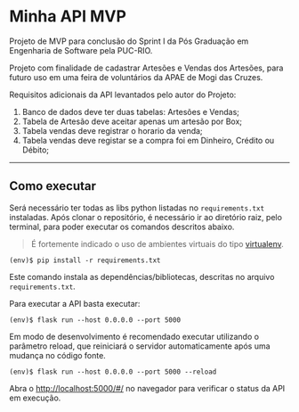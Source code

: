 # Minha API MVP

Projeto de MVP para conclusão do Sprint I da Pós Graduação em Engenharia de Software pela PUC-RIO.

Projeto com finalidade de cadastrar Artesões e Vendas dos Artesões, para futuro uso em uma feira de voluntários da APAE de 
Mogi das Cruzes.

Requisitos adicionais da API levantados pelo autor do Projeto:
1) Banco de dados deve ter duas tabelas: Artesões e Vendas;
2) Tabela de Artesão deve aceitar apenas um artesão por Box;
3) Tabela vendas deve registrar o horario da venda;
4) Tabela vendas deve registar se a compra foi em Dinheiro, Crédito ou Débito;

---
## Como executar 

Será necessário ter todas as libs python listadas no `requirements.txt` instaladas.
Após clonar o repositório, é necessário ir ao diretório raiz, pelo terminal, para poder executar os comandos descritos abaixo.

> É fortemente indicado o uso de ambientes virtuais do tipo [virtualenv](https://virtualenv.pypa.io/en/latest/installation.html).

```
(env)$ pip install -r requirements.txt
```

Este comando instala as dependências/bibliotecas, descritas no arquivo `requirements.txt`.

Para executar a API  basta executar:

```
(env)$ flask run --host 0.0.0.0 --port 5000
```

Em modo de desenvolvimento é recomendado executar utilizando o parâmetro reload, que reiniciará o servidor
automaticamente após uma mudança no código fonte. 

```
(env)$ flask run --host 0.0.0.0 --port 5000 --reload
```

Abra o [http://localhost:5000/#/](http://localhost:5000/#/) no navegador para verificar o status da API em execução.
